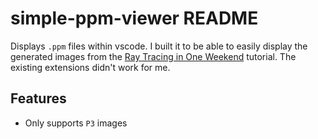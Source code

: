 # simple-ppm-viewer README

Displays `.ppm` files within vscode.
I built it to be able to easily display the generated images from the [Ray Tracing in One Weekend](https://raytracing.github.io/books/RayTracingInOneWeekend.html) tutorial.
The existing extensions didn't work for me.

## Features

- Only supports `P3` images

